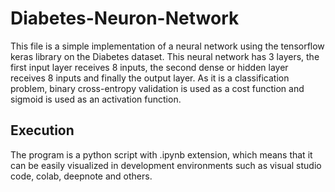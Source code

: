 # Diabetes-Neuron-Network

This file is a simple implementation of a neural network using the tensorflow keras library on the Diabetes dataset. This neural network has 3 layers, the first input layer receives 8 inputs, the second dense or hidden layer receives 8 inputs and finally the output layer. As it is a classification problem, binary cross-entropy validation is used as a cost function and sigmoid is used as an activation function.



## **Execution**

The program is a python script with .ipynb extension, which means that it can be easily visualized in development environments such as visual studio code, colab, deepnote and others. 

